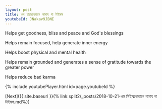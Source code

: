 ```yaml
---
layout: post
title: ওম চাচারাহমানে নামায গা টাইমস
youtubeId: JNakav9JBNE
---
```

 
 
Helps get goodness, bliss and peace and God's blessings
 
Helps remain focused, help generate inner energy 
 
Helps boost physical and mental health 
 
Helps remain grounded and generates a sense of gratitude towards the greater power 
 
Helps reduce bad karma
 
 
 
 


{% include youtubePlayer.html id=page.youtubeId %}
 
[Next]({{ site.baseurl }}{% link  split2/_posts/2018-10-21-ওম সিইক্ষ্মথম্যানে নামায গা টাইমস.md%})
 
